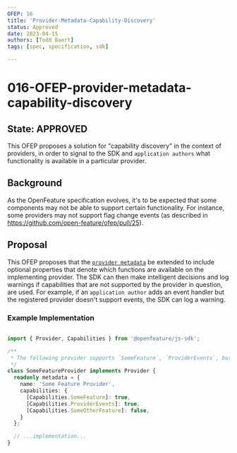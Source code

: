 ```yaml
---
OFEP: 16
title: 'Provider-Metadata-Capability-Discovery'
status: Approved
date: 2023-04-15
authors: [Todd Baert]
tags: [spec, specification, sdk]

---
```

# 016-OFEP-provider-metadata-capability-discovery

## State: APPROVED

This OFEP proposes a solution for "capability discovery" in the context of providers, in order to signal to the SDK and `application authors` what functionality is available in a particular provider.

## Background

As the OpenFeature specification evolves, it's to be expected that some components may not be able to support certain functionality. For instance, some providers may not support flag change events (as described in https://github.com/open-feature/ofep/pull/25). 

## Proposal

This OFEP proposes that the [`provider metadata`](https://openfeature.dev/docs/specification/sections/providers#requirement-211) be extended to include optional properties that denote which functions are available on the implementing provider. The SDK can then make intelligent decisions and log warnings if capabilities that are not supported by the provider in question, are used. For example, if an `application author` adds an event handler but the registered provider doesn't support events, the SDK can log a warning.

### Example Implementation

```typescript

import { Provider, Capabilities } from '@openfeature/js-sdk';

/**
 * The following provider supports `SomeFeature`, `ProviderEvents`, but not `SomeOtherFeature`, which are defined by the SDK.
 */
class SomeFeatureProvider implements Provider {
  readonly metadata = {
    name: 'Some Feature Provider',
    capabilities: {
      [Capabilities.SomeFeature]: true,
      [Capabilities.ProviderEvents]: true,
      [Capabilities.SomeOtherFeature]: false,
    }
  };

  // ...implementation...
}
```
